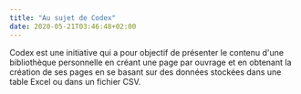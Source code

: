 ```yaml
---
title: "Au sujet de Codex"
date: 2020-05-21T03:46:48+02:00
---
```


Codex est une initiative qui a pour objectif de présenter le contenu d'une bibliothèque personnelle en créant une page par ouvrage et en obtenant la création de ses pages en se basant sur des données stockées dans une table Excel ou dans un fichier CSV.

